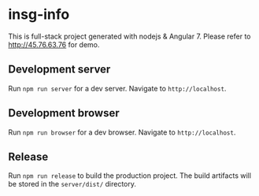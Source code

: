 # insg-info

This is full-stack project generated with nodejs & Angular 7.
Please refer to http://45.76.63.76 for demo.

## Development server

Run `npm run server` for a dev server. Navigate to `http://localhost`. 

## Development browser

Run `npm run browser` for a dev browser. Navigate to `http://localhost`. 

## Release

Run `npm run release` to build the production project. The build artifacts will be stored in the `server/dist/` directory.
